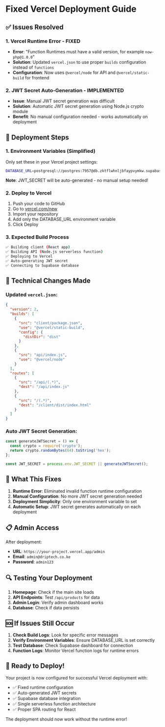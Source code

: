 # Fixed Vercel Deployment Guide

## ✅ Issues Resolved

### 1. **Vercel Runtime Error - FIXED**
- **Error**: "Function Runtimes must have a valid version, for example `now-php@1.0.0`"
- **Solution**: Updated `vercel.json` to use proper `builds` configuration instead of `functions`
- **Configuration**: Now uses `@vercel/node` for API and `@vercel/static-build` for frontend

### 2. **JWT Secret Auto-Generation - IMPLEMENTED**
- **Issue**: Manual JWT secret generation was difficult
- **Solution**: Automatic JWT secret generation using Node.js crypto module
- **Benefit**: No manual configuration needed - works automatically on deployment

## 🚀 Deployment Steps

### 1. Environment Variables (Simplified)
Only set these in your Vercel project settings:

```bash
DATABASE_URL=postgresql://postgres:7957@db.zktflwhnljbfaypvymkw.supabase.co:5432/postgres
```

**Note**: JWT_SECRET will be auto-generated - no manual setup needed!

### 2. Deploy to Vercel
1. Push your code to GitHub
2. Go to [vercel.com/new](https://vercel.com/new)
3. Import your repository
4. Add only the DATABASE_URL environment variable
5. Click Deploy

### 3. Expected Build Process
```bash
✅ Building client (React app)
✅ Building API (Node.js serverless function)
✅ Deploying to Vercel
✅ Auto-generating JWT secret
✅ Connecting to Supabase database
```

## 🔧 Technical Changes Made

### Updated `vercel.json`:
```json
{
  "version": 2,
  "builds": [
    {
      "src": "client/package.json",
      "use": "@vercel/static-build",
      "config": {
        "distDir": "dist"
      }
    },
    {
      "src": "api/index.js",
      "use": "@vercel/node"
    }
  ],
  "routes": [
    {
      "src": "/api/(.*)",
      "dest": "/api/index.js"
    },
    {
      "src": "/(.*)",
      "dest": "/client/dist/index.html"
    }
  ]
}
```

### Auto JWT Secret Generation:
```javascript
const generateJWTSecret = () => {
  const crypto = require('crypto');
  return crypto.randomBytes(64).toString('hex');
};

const JWT_SECRET = process.env.JWT_SECRET || generateJWTSecret();
```

## 🎯 What This Fixes

1. **Runtime Error**: Eliminated invalid function runtime configuration
2. **Manual Configuration**: No more JWT secret generation needed
3. **Deployment Simplicity**: Only one environment variable to set
4. **Automatic Setup**: JWT secret generates automatically on each deployment

## 📋 Admin Access

After deployment:
- **URL**: `https://your-project.vercel.app/admin`
- **Email**: `admin@driptech.co.ke`
- **Password**: `admin123`

## 🔍 Testing Your Deployment

1. **Homepage**: Check if the main site loads
2. **API Endpoints**: Test `/api/products` for data
3. **Admin Login**: Verify admin dashboard works
4. **Database**: Check if data persists

## 🆘 If Issues Still Occur

1. **Check Build Logs**: Look for specific error messages
2. **Verify Environment Variables**: Ensure DATABASE_URL is set correctly
3. **Test Database**: Check Supabase dashboard for connection
4. **Function Logs**: Monitor Vercel function logs for runtime errors

## 🚀 Ready to Deploy!

Your project is now configured for successful Vercel deployment with:
- ✅ Fixed runtime configuration
- ✅ Auto-generated JWT secrets
- ✅ Supabase database integration
- ✅ Single serverless function architecture
- ✅ Proper SPA routing for React

The deployment should now work without the runtime error!